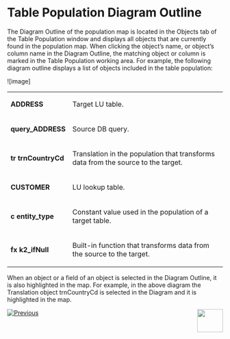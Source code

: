 # Table Population Diagram Outline

The Diagram Outline of the population map is located in the Objects tab of the Table Population  window and displays all objects that are currently found in the population map. When clicking the object’s name, or object’s column name in the Diagram Outline, the matching object or column is marked in the Table Population working area.
For example, the following diagram outline displays a  list of objects  included in the table population:

![image]

<table>
<tbody>
<tr>
<td width="114">
<p><strong>ADDRESS</strong></p>
</td>
<td width="491">
<p>Target LU table.</p>
</td>
</tr>
<tr>
<td width="114">
<p><strong>query_ADDRESS</strong></p>
</td>
<td width="491">
<p>Source DB query.</p>
</td>
</tr>
<tr>
<td width="114">
<p><strong>tr trnCountryCd</strong></p>
</td>
<td width="491">
<p>Translation in the population that transforms data from the source to the target.</p>
</td>
</tr>
<tr>
<td width="114">
<p><strong>CUSTOMER</strong></p>
</td>
<td width="491">
<p>LU lookup table.</p>
</td>
</tr>
<tr>
<td width="114">
<p><strong>c entity_type</strong></p>
</td>
<td width="491">
<p>Constant value used in the population of a target table.</p>
</td>
</tr>
<tr>
<td width="114">
<p><strong>fx k2_ifNull</strong></p>
</td>
<td width="491">
<p>Built-in function that transforms data from the source to the target.</p>
</td>
</tr>
</tbody>
</table>

When an object or a field of an object is selected in the Diagram Outline, it is also highlighted in the map. For example, in the above diagram the Translation object trnCountryCd is selected in the Diagram and it is highlighted in the map. 

[![Previous](https://github.com/k2view-academy/K2View-Academy/blob/master/articles/images/Previous.png)](https://github.com/k2view-academy/K2View-Academy/blob/master/articles/07_table_population/11_lookup_tables.md)[<img align="right" width="60" height="54" src="https://github.com/k2view-academy/K2View-Academy/blob/master/articles/images/Next.png">](https://github.com/k2view-academy/K2View-Academy/blob/master/articles/07_table_population/13_LU_table_population_execution_order.md)
